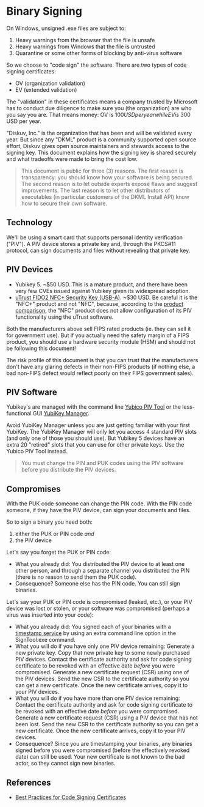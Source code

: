 # Binary Signing

On Windows, unsigned .exe files are subject to:
1. Heavy warnings from the browser that the file is unsafe
2. Heavy warnings from Windows that the file is untrusted
3. Quarantine or some other forms of blocking by anti-virus software

So we choose to "code sign" the software. There are two types of code
signing certificates:
* OV (organization validation)
* EV (extended validation)

The "validation" in these certificates means a company trusted by
Microsoft has to conduct due diligence to make sure you (the organization)
are who you say you are. That means money: OV is $100 USD per year while
EV is ~$300 USD per year.

"Diskuv, Inc." is the organization that has been and will be validated every
year. But since any "DKML" product is a community supported open source
effort, Diskuv gives open source maintainers and stewards access to the
signing key. This document explains how the signing key is shared securely
and what tradeoffs were made to bring the cost low.

> This document is public for three (3) reasons. The first reason is transparency:
> you should know how your software is being secured. The second reason is to
> let outside experts expose flaws and suggest improvements. The last reason
> is to let other distributors of executables (in particular customers of
> the DKML Install API) know how to secure their own software.

## Technology

We'll be using a smart card that supports personal identity verification ("PIV").
A PIV device stores a private key and, through the PKCS#11 protocol, can sign
documents and files without revealing that private key.

## PIV Devices

* Yubikey 5. ~$50 USD. This is a mature product, and there have been very few
  CVEs issued against Yubikey given its widespread adoption.
* [uTrust FIDO2 NFC+ Security Key (USB-A)](https://shop.identiv.com/collections/fido2-security-keys/products/utrust-fido2-nfc-security-key).
  ~$30 USD. Be careful it is the "NFC+" product and not "NFC", because, according to
  the [product comparison](https://www.identiv.com/products/logical-access-control/fido2-security-keys/utrust-key-manager-software/),
  the "NFC" product does not allow configuration of its PIV functionality using
  the uTrust software.

Both the manufacturers above sell FIPS rated products (ie. they can sell it for
government use). But if you actually need the safety margin of a FIPS product,
you should use a hardware security module (HSM) and should not be following this
document!

The risk profile of this document is that you can trust that the manufacturers
don't have any glaring defects in their non-FIPS products (if nothing else,
a bad non-FIPS defect would reflect poorly on their FIPS government sales).

## PIV Software

Yubikey's are managed with the command line
[Yubico PIV Tool](https://developers.yubico.com/yubico-piv-tool/) or the
less-functional GUI [YubiKey Manager](https://developers.yubico.com/yubikey-manager/).

Avoid YubiKey Manager unless you are just getting familiar with your first
YubiKey. The YubiKey Manager will only let you access 4 standard PIV slots (and
only one of those you should use). But Yubikey 5 devices have an extra 20
"retired" slots that you can use for other private keys. Use the Yubico PIV Tool
instead.

> You must change the PIN and PUK codes using the PIV software before you
> distribute the PIV devices.

## Compromises

With the PUK code someone can change the PIN code.
With the PIN code someone, if they have the PIV device, can sign your documents
and files.

So to sign a binary you need both:
1. either the PUK or PIN code *and*
2. the PIV device

Let's say you forget the PUK or PIN code:
* What you already did: You distributed the PIV device to at least
  one other person, and through a separate channel you distributed the PIN (there
  is no reason to send them the PUK code).
* Consequence? Someone else has the PIN code. You can still sign binaries.

Let's say your PUK or PIN code is compromised (leaked, etc.), or your PIV
device was lost or stolen, or your software was compromised (perhaps a virus
was inserted into your code):
* What you already did: You signed each of your binaries with a 
  [timestamp service](https://sectigo.com/resource-library/time-stamping-server)
  by using an extra command line option in the SignTool.exe command.
* What you will do if you have only one PIV device remaining: Generate a new
  private key. Copy that new private key to some newly purchased PIV devices.
  Contact the certificate authority and ask for code
  signing certificate to be revoked with an effective date *before* you were
  compromised.
  Generate a new certificate request (CSR) using one of the PIV
  devices.
  Send the new CSR to the certificate authority so you can get a new certificate.
  Once the new certificate arrives, copy it to your PIV devices.
* What you will do if you have more than one PIV device remaining:
  Contact the certificate authority and ask for code
  signing certificate to be revoked with an effective date *before* you were
  compromised.
  Generate a new certificate request (CSR) using a PIV
  device that has not been lost. Send the
  new CSR to the certificate authority so you can get a new certificate.
  Once the new certificate arrives, copy it to your PIV devices.
* Consequence? Since you are timestamping your binaries, any binaries signed
  before you were compromised (before the effectively revoked date) can still be
  used. Your new certificate is not known to the bad actor, so they cannot sign
  new binaries.

## References

* [Best Practices for Code Signing Certificates](https://www.entrust.com/knowledgebase/ssl/best-practices-for-code-signing-certificates)

